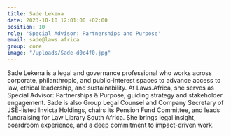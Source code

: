 ```yaml
---
title: Sade Lekena
date: 2023-10-10 12:01:00 +02:00
position: 10
role: 'Special Advisor: Partnerships and Purpose'
email: sade@laws.africa
group: core
image: "/uploads/Sade-d0c4f0.jpg"
---
```


Sade Lekena is a legal and governance professional who works across corporate, philanthropic, and public-interest spaces to advance access to law, ethical leadership, and sustainability. At Laws.Africa, she serves as Special Advisor: Partnerships & Purpose, guiding strategy and stakeholder engagement. Sade is also Group Legal Counsel and Company Secretary of JSE-listed Invicta Holdings, chairs its Pension Fund Committee, and leads fundraising for Law Library South Africa. She brings legal insight, boardroom experience, and a deep commitment to impact-driven work.
